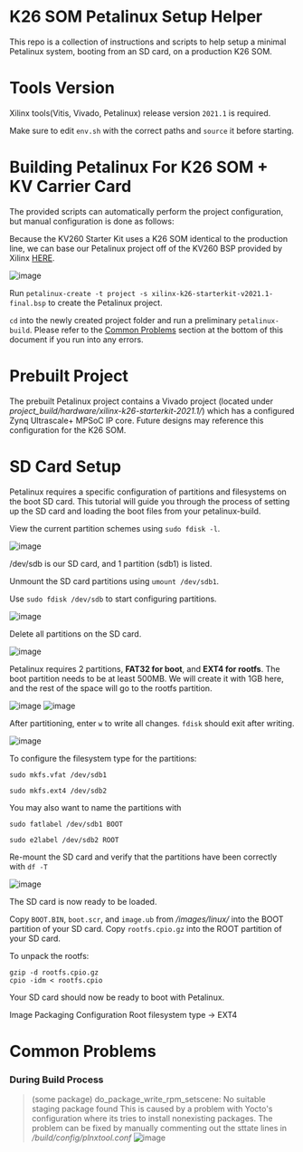 # K26 SOM Petalinux Setup Helper
This repo is a collection of instructions and scripts to help setup a minimal Petalinux system, booting from an SD card, on a production K26 SOM.

# Tools Version
Xilinx tools(Vitis, Vivado, Petalinux) release version `2021.1` is required.

Make sure to edit `env.sh` with the correct paths and `source` it before starting.

# Building Petalinux For K26 SOM + KV Carrier Card
The provided scripts can automatically perform the project configuration, but manual configuration is done as follows:

Because the KV260 Starter Kit uses a K26 SOM identical to the production line, we can base our Petalinux project off of the KV260 BSP provided by Xilinx [HERE](https://www.xilinx.com/support/download/index.html/content/xilinx/en/downloadNav/embedded-design-tools/2021-1.html).

![image](https://user-images.githubusercontent.com/65555647/203752335-cb815c76-b4e2-4ab7-8acc-46eccb7f2afd.png)


Run `petalinux-create -t project -s xilinx-k26-starterkit-v2021.1-final.bsp` to create the Petalinux project.

`cd` into the newly created project folder and run a preliminary `petalinux-build`. Please refer to the [Common Problems](#common-problems) section at the bottom of this document if you run into any errors.



# Prebuilt Project
The prebuilt Petalinux project contains a Vivado project (located under *project_build/hardware/xilinx-k26-starterkit-2021.1/*) which has a configured Zynq Ultrascale+ MPSoC IP core. 
Future designs may reference this configuration for the K26 SOM.


# SD Card Setup
Petalinux requires a specific configuration of partitions and filesystems on the boot SD card.
This tutorial will guide you through the process of setting up the SD card and loading the boot files from your petalinux-build.

View the current partition schemes using `sudo fdisk -l`.

![image](https://user-images.githubusercontent.com/65555647/202134189-1bc00bf1-c3d1-46b6-bf5c-c16048b5525b.png) 

/dev/sdb is our SD card, and 1 partition (sdb1) is listed.


Unmount the SD card partitions using `umount /dev/sdb1`.


Use `sudo fdisk /dev/sdb` to start configuring partitions.

![image](https://user-images.githubusercontent.com/65555647/202135125-960edd1e-59fd-4859-a241-0d8b0f02b56a.png)

Delete all partitions on the SD card.

![image](https://user-images.githubusercontent.com/65555647/202136239-a5e38cbc-f744-42eb-a994-8d329b469907.png)


Petalinux requires 2 partitions, **FAT32 for boot**, and **EXT4 for rootfs**. The boot partition needs to be at least 500MB. We will create it with 1GB here, and the rest of the space will go to the rootfs partition.

![image](https://user-images.githubusercontent.com/65555647/202137099-ff2d2009-4f0c-41d8-829a-820eab09b23d.png)
![image](https://user-images.githubusercontent.com/65555647/202137142-ea56cbb2-990e-4db6-ac62-348212d48374.png)

After partitioning, enter `w` to write all changes. `fdisk` should exit after writing.

![image](https://user-images.githubusercontent.com/65555647/202137429-3972b0b8-5e6d-47a1-92ff-acaf45044302.png)


To configure the filesystem type for the partitions:

`sudo mkfs.vfat /dev/sdb1`

`sudo mkfs.ext4 /dev/sdb2`

You may also want to name the partitions with

`sudo fatlabel /dev/sdb1 BOOT`

`sudo e2label /dev/sdb2 ROOT`


Re-mount the SD card and verify that the partitions have been correctly with `df -T`

![image](https://user-images.githubusercontent.com/65555647/202139812-fe8016c8-a943-4d14-8a68-26c7399a89c3.png)

The SD card is now ready to be loaded.


Copy `BOOT.BIN`, `boot.scr`, and `image.ub` from *<your petalinux project>/images/linux/* into the BOOT partition of your SD card.
Copy `rootfs.cpio.gz` into the ROOT partition of your SD card.

To unpack the rootfs:
```
gzip -d rootfs.cpio.gz
cpio -idm < rootfs.cpio
```

Your SD card should now be ready to boot with Petalinux.


Image Packaging Configuration 
Root filesystem type -> EXT4

# Common Problems
### During Build Process
  >(some package) do_package_write_rpm_setscene: No suitable staging package found
     This is caused by a problem with Yocto's configuration where its tries to install nonexisting packages. The problem can be fixed by manually commenting out the sttate lines in *<project>/build/config/plnxtool.conf*
![image](https://user-images.githubusercontent.com/65555647/203755292-2019778c-c1f0-4dae-94d5-f65409db23b0.png)


